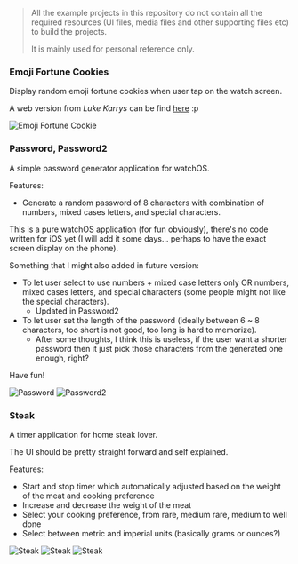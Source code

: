 
> All the example projects in this repository do not contain all the required resources (UI files, media files and other supporting files etc) to build the projects. 
>
> It is mainly used for personal reference only.

### Emoji Fortune Cookies

Display random emoji fortune cookies when user tap on the watch screen. 

A web version from *Luke Karrys* can be find [here](http://emojifortun.es) :p


![Emoji Fortune Cookie](http://choonsiong.com/public/pic/watchos_emojifortunecookie1.png)

### Password, Password2

A simple password generator application for watchOS.

Features:
* Generate a random password of 8 characters with combination of numbers, mixed cases letters, and special characters.

This is a pure watchOS application (for fun obviously), there's no code written for iOS yet (I will add it some days... perhaps to have the exact screen display on the phone).

Something that I might also added in future version:
* To let user select to use numbers + mixed case letters only OR numbers, mixed cases letters, and special characters (some people might not like the special characters).
    * Updated in Password2
* To let user set the length of the password (ideally between 6 ~ 8 characters, too short is not good, too long is hard to memorize).
    * After some thoughts, I think this is useless, if the user want a shorter password then it just pick those characters from the generated one enough, right?

Have fun!

![Password](http://choonsiong.com/public/pic/watchos_password.png)
![Password2](http://choonsiong.com/public/pic/watchos_password2.png)

### Steak

A timer application for home steak lover.

The UI should be pretty straight forward and self explained.

Features:
* Start and stop timer which automatically adjusted based on the weight of the meat and cooking preference
* Increase and decrease the weight of the meat
* Select your cooking preference, from rare, medium rare, medium to well done
* Select between metric and imperial units (basically grams or ounces?)

![Steak](http://choonsiong.com/public/pic/watchos_steak3.png)
![Steak](http://choonsiong.com/public/pic/watchos_steak1.png)
![Steak](http://choonsiong.com/public/pic/watchos_steak2.png)
